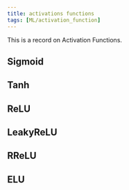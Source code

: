```yaml
---
title: activations functions
tags: [ML/activation_function]
---
```




This is a record on Activation Functions.

## Sigmoid



## Tanh



## ReLU



## LeakyReLU



## RReLU



## ELU



